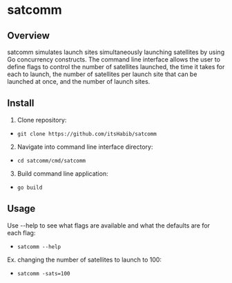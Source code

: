 # satcomm

## Overview
satcomm simulates launch sites simultaneously launching satellites by using Go
concurrency constructs. The command line interface allows the user to define
flags to control the number of satellites launched, the time it takes for 
each to launch, the number of satellites per launch site that can be
launched at once, and the number of launch sites.

## Install
1. Clone repository: 
 - `git clone https://github.com/itsHabib/satcomm`
2. Navigate into command line interface directory:
 - `cd satcomm/cmd/satcomm`
3. Build command line application:
 - `go build`

## Usage
Use --help to see what flags are available and what the defaults are for each flag:

- `satcomm --help`

Ex. changing the number of satellites to launch to 100:

- `satcomm -sats=100`
